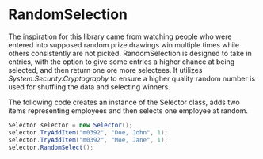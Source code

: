 # RandomSelection
The inspiration for this library came from watching people who were entered into supposed random prize drawings win multiple times while others consistently are not picked.  RandomSelection is designed to take in entries, with the option to give some entries a higher chance at being selected, and then return one ore more selectees.  It utilizes *System.Security.Cryptography* to ensure a higher quality random number is used for shuffling the data and selecting winners.  

The following code creates an instance of the Selector class, adds two items representing employees and then selects one employee at random.

```c#
Selector selector = new Selector();
selector.TryAddItem("m0392", "Doe, John", 1); 
selector.TryAddItem("m0392", "Moe, Jane", 1); 
selector.RandomSelect();
```
